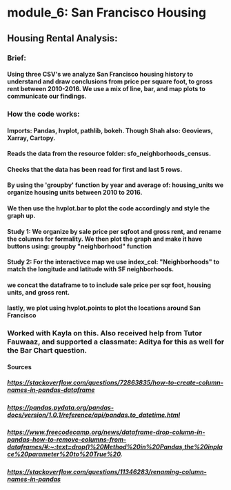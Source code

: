# module_6: San Francisco Housing
## Housing Rental Analysis:
### Brief: 
#### Using three CSV's we analyze San Francisco housing history to understand and draw conclusions from price per square foot, to gross rent between 2010-2016. We use a mix of line, bar, and map plots to communicate our findings. 

### How the code works: 
#### Imports: Pandas, hvplot, pathlib, bokeh. Though Shah also: Geoviews, Xarray, Cartopy.
#### Reads the data from the resource folder: sfo_neighborhoods_census. 
#### Checks that the data has been read for first and last 5 rows. 
#### By using the 'groupby' function by year and average of: housing_units we organize housing units between 2010 to 2016. 
#### We then use the hvplot.bar to plot the code accordingly and style the graph up. 
#### Study 1: We organize by sale price per sqfoot and gross rent, and rename the columns for formality. We then plot the graph and make it have buttons using: groupby "neighborhood" function
#### Study 2: For the interactivce map we use index_col: "Neighborhoods" to match the longitude and latitude with SF neighborhoods. 
#### we concat the dataframe to to include sale price per sqr foot, housing units, and gross rent. 
#### lastly, we plot using hvplot.points to plot the locations around San Francisco 



### Worked with Kayla on this. Also received help from Tutor Fauwaaz, and supported a classmate: Aditya for this as well for the Bar Chart question. 
#### Sources 
##### https://stackoverflow.com/questions/72863835/how-to-create-column-names-in-pandas-dataframe 
##### https://pandas.pydata.org/pandas-docs/version/1.0.1/reference/api/pandas.to_datetime.html 
##### https://www.freecodecamp.org/news/dataframe-drop-column-in-pandas-how-to-remove-columns-from-dataframes/#:~:text=drop()%20Method%20in%20Pandas,the%20inplace%20parameter%20to%20True%20.
##### https://stackoverflow.com/questions/11346283/renaming-column-names-in-pandas 